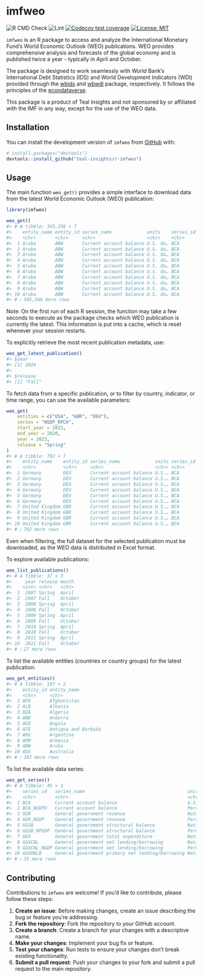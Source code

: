 
<!-- README.md is generated from README.Rmd. Please edit that file -->

# imfweo

<!-- badges: start -->

<!-- [![CRAN
status](https://www.r-pkg.org/badges/version/imfweo)](https://cran.r-project.org/package=imfweo)
[![CRAN
downloads](https://cranlogs.r-pkg.org/badges/imfweo)](https://cran.r-project.org/package=imfweo) -->

![R CMD
Check](https://github.com/teal-insights/r-imfweo/actions/workflows/R-CMD-check.yaml/badge.svg)
![Lint](https://github.com/teal-insights/r-imfweo/actions/workflows/lint.yaml/badge.svg)
[![Codecov test
coverage](https://codecov.io/gh/teal-insights/r-imfweo/graph/badge.svg)](https://app.codecov.io/gh/teal-insights/r-imfweo)
[![License:
MIT](https://img.shields.io/badge/License-MIT-yellow.svg)](https://opensource.org/licenses/MIT)
<!-- badges: end -->

`imfweo` is an R package to access and analyze the International
Monetary Fund’s World Economic Outlook (WEO) publications. WEO provides
comprehensive analysis and forecasts of the global economy and is
published twice a year - typically in April and October.

The package is designed to work seamlessly with World Bank’s
International Debt Statistics (IDS) and World Development Indicators
(WDI) provided through the
[wbids](https://github.com/teal-insights/r-wbids) and
[wbwdi](https://github.com/tidy-intelligence/r-wbwdi) package,
respectively. It follows the principles of the
[econdataverse](https://www.econdataverse.org/).

This package is a product of Teal Insights and not sponsored by or
affiliated with the IMF in any way, except for the use of the WEO data.

## Installation

You can install the development version of `imfweo` from
[GitHub](https://github.com/) with:

``` r
# install.packages("devtools")
devtools::install_github("teal-insights/r-imfweo")
```

## Usage

The main function `weo_get()` provides a simple interface to download
data from the latest World Economic Outlook (WEO) publication:

``` r
library(imfweo)

weo_get()
#> # A tibble: 345,356 × 7
#>    entity_name entity_id series_name             units    series_id  year  value
#>    <chr>       <chr>     <chr>                   <chr>    <chr>     <int>  <dbl>
#>  1 Aruba       ABW       Current account balance U.S. do… BCA        1999 -0.435
#>  2 Aruba       ABW       Current account balance U.S. do… BCA        2000  0.213
#>  3 Aruba       ABW       Current account balance U.S. do… BCA        2001  0.31 
#>  4 Aruba       ABW       Current account balance U.S. do… BCA        2002 -0.333
#>  5 Aruba       ABW       Current account balance U.S. do… BCA        2003 -0.167
#>  6 Aruba       ABW       Current account balance U.S. do… BCA        2004  0.274
#>  7 Aruba       ABW       Current account balance U.S. do… BCA        2005  0.116
#>  8 Aruba       ABW       Current account balance U.S. do… BCA        2006  0.314
#>  9 Aruba       ABW       Current account balance U.S. do… BCA        2007  0.259
#> 10 Aruba       ABW       Current account balance U.S. do… BCA        2008  0.001
#> # ℹ 345,346 more rows
```

Note: On the first run of each R session, the function may take a few
seconds to execute as the package checks which WEO publication is
currently the latest. This information is put into a cache, which is
reset whenever your session restarts.

To explicitly retrieve the most recent publication metadata, use:

``` r
weo_get_latest_publication()
#> $year
#> [1] 2024
#> 
#> $release
#> [1] "Fall"
```

To fetch data from a specific publication, or to filter by country,
indicator, or time range, you can use the available parameters:

``` r
weo_get(
    entities = c("USA", "GBR", "DEU"),
    series = "NGDP_RPCH",
    start_year = 2015,
    end_year = 2020,
    year = 2023,
    release = "Spring"
)
#> # A tibble: 792 × 7
#>    entity_name    entity_id series_name             units series_id  year  value
#>    <chr>          <chr>     <chr>                   <chr> <chr>     <int>  <dbl>
#>  1 Germany        DEU       Current account balance U.S.… BCA        2015  288. 
#>  2 Germany        DEU       Current account balance U.S.… BCA        2016  299. 
#>  3 Germany        DEU       Current account balance U.S.… BCA        2017  289. 
#>  4 Germany        DEU       Current account balance U.S.… BCA        2018  316. 
#>  5 Germany        DEU       Current account balance U.S.… BCA        2019  318. 
#>  6 Germany        DEU       Current account balance U.S.… BCA        2020  274. 
#>  7 United Kingdom GBR       Current account balance U.S.… BCA        2015 -149. 
#>  8 United Kingdom GBR       Current account balance U.S.… BCA        2016 -149. 
#>  9 United Kingdom GBR       Current account balance U.S.… BCA        2017  -96.9
#> 10 United Kingdom GBR       Current account balance U.S.… BCA        2018 -117. 
#> # ℹ 782 more rows
```

Even when filtering, the full dataset for the selected publication must
be downloaded, as the WEO data is distributed in Excel format.

To explore available publications:

``` r
weo_list_publications()
#> # A tibble: 37 × 3
#>     year release month  
#>    <int> <chr>   <chr>  
#>  1  2007 Spring  April  
#>  2  2007 Fall    October
#>  3  2008 Spring  April  
#>  4  2008 Fall    October
#>  5  2009 Spring  April  
#>  6  2009 Fall    October
#>  7  2010 Spring  April  
#>  8  2010 Fall    October
#>  9  2011 Spring  April  
#> 10  2011 Fall    October
#> # ℹ 27 more rows
```

To list the available entities (countries or country groups) for the
latest publication:

``` r
weo_get_entities()
#> # A tibble: 197 × 2
#>    entity_id entity_name        
#>    <chr>     <chr>              
#>  1 AFG       Afghanistan        
#>  2 ALB       Albania            
#>  3 DZA       Algeria            
#>  4 AND       Andorra            
#>  5 AGO       Angola             
#>  6 ATG       Antigua and Barbuda
#>  7 ARG       Argentina          
#>  8 ARM       Armenia            
#>  9 ABW       Aruba              
#> 10 AUS       Australia          
#> # ℹ 187 more rows
```

To list the available data series:

``` r
weo_get_series()
#> # A tibble: 45 × 3
#>    series_id   series_name                                      units           
#>    <chr>       <chr>                                            <chr>           
#>  1 BCA         Current account balance                          U.S. dollars    
#>  2 BCA_NGDPD   Current account balance                          Percent of GDP  
#>  3 GGR         General government revenue                       National curren…
#>  4 GGR_NGDP    General government revenue                       Percent of GDP  
#>  5 GGSB        General government structural balance            National curren…
#>  6 GGSB_NPGDP  General government structural balance            Percent of pote…
#>  7 GGX         General government total expenditure             National curren…
#>  8 GGXCNL      General government net lending/borrowing         National curren…
#>  9 GGXCNL_NGDP General government net lending/borrowing         Percent of GDP  
#> 10 GGXONLB     General government primary net lending/borrowing National curren…
#> # ℹ 35 more rows
```

## Contributing

Contributions to `imfweo` are welcome! If you’d like to contribute,
please follow these steps:

1.  **Create an issue**: Before making changes, create an issue
    describing the bug or feature you’re addressing.
2.  **Fork the repository**: Fork the repository to your GitHub account.
3.  **Create a branch**: Create a branch for your changes with a
    descriptive name.
4.  **Make your changes**: Implement your bug fix or feature.
5.  **Test your changes**: Run tests to ensure your changes don’t break
    existing functionality.
6.  **Submit a pull request**: Push your changes to your fork and submit
    a pull request to the main repository.
